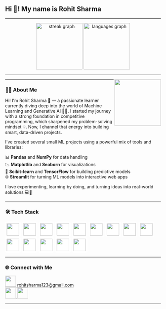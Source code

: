 <h2 align="left">Hi 👋! My name is Rohit Sharma</h2>

---

<div align="center">
  <img src="https://github-readme-streak-stats.herokuapp.com/?user=RandomRohit-hub&theme=dracula&hide_border=false&border_radius=5" height="150" alt="streak graph" />
  <img src="https://github-readme-stats.vercel.app/api/top-langs?username=RandomRohit-hub&locale=en&hide_title=false&layout=compact&card_width=320&langs_count=5&theme=dracula&hide_border=false" height="150" alt="languages graph" />
</div>

---

<img align="right" height="150" src="https://media.tenor.com/CInh77x8tkMAAAAM/wazzup-meme.gif" />

---

### 🧑‍💻 About Me

Hi! I'm Rohit Sharma 👋 — a passionate learner currently diving deep into the world of Machine Learning and Generative AI 🤖✨.
I started my journey with a strong foundation in competitive programming, which sharpened my problem-solving mindset 💡. Now, I channel that energy into building smart, data-driven projects.

I've created several small ML projects using a powerful mix of tools and libraries:

📊 **Pandas** and **NumPy** for data handling  
📉 **Matplotlib** and **Seaborn** for visualizations  
🧠 **Scikit-learn** and **TensorFlow** for building predictive models  
🌐 **Streamlit** for turning ML models into interactive web apps  

I love experimenting, learning by doing, and turning ideas into real-world solutions 💻🚀

---

### 🛠️ Tech Stack

<div align="left">
  <!-- Dev -->
  <img src="https://cdn.jsdelivr.net/gh/devicons/devicon/icons/html5/html5-original.svg" height="40" style="background-color: white; padding: 5px; border-radius: 5px;" />
  <img src="https://cdn.jsdelivr.net/gh/devicons/devicon/icons/css3/css3-original.svg" height="40" style="background-color: white; padding: 5px; border-radius: 5px;" />
  <img src="https://cdn.jsdelivr.net/gh/devicons/devicon/icons/python/python-original.svg" height="40" style="background-color: white; padding: 5px; border-radius: 5px;" />
  <img src="https://cdn.jsdelivr.net/gh/devicons/devicon/icons/amazonwebservices/amazonwebservices-original.svg" height="40" style="background-color: white; padding: 5px; border-radius: 5px;" />
  <img src="https://cdn.jsdelivr.net/gh/devicons/devicon/icons/figma/figma-original.svg" height="40" style="background-color: white; padding: 5px; border-radius: 5px;" />
  <img src="https://cdn.jsdelivr.net/gh/devicons/devicon/icons/intellij/intellij-original.svg" height="40" style="background-color: white; padding: 5px; border-radius: 5px;" />
  <img src="https://cdn.jsdelivr.net/gh/devicons/devicon/icons/opencv/opencv-original.svg" height="40" style="background-color: white; padding: 5px; border-radius: 5px;" />

  <!-- ML / Data Science -->
  <img src="https://cdn.jsdelivr.net/gh/devicons/devicon/icons/numpy/numpy-original.svg" height="40" style="background-color: white; padding: 5px; border-radius: 5px;" />
  <img src="https://cdn.jsdelivr.net/gh/devicons/devicon/icons/pandas/pandas-original.svg" height="40" style="background-color: white; padding: 5px; border-radius: 5px;" />
  <img src="https://upload.wikimedia.org/wikipedia/commons/thumb/8/84/Matplotlib_icon.svg/1024px-Matplotlib_icon.svg.png" height="40" style="background-color: white; padding: 5px; border-radius: 5px;" />
  <img src="https://seaborn.pydata.org/_static/logo-wide-lightbg.svg" height="40" style="background-color: white; padding: 5px; border-radius: 5px;" />
  <img src="https://upload.wikimedia.org/wikipedia/commons/0/05/Scikit_learn_logo_small.svg" height="40" style="background-color: white; padding: 5px; border-radius: 5px;" />
  <img src="https://cdn.jsdelivr.net/gh/devicons/devicon/icons/tensorflow/tensorflow-original.svg" height="40" style="background-color: white; padding: 5px; border-radius: 5px;" />
  <img src="https://streamlit.io/images/brand/streamlit-logo-primary-colormark-darktext.svg" height="40" style="background-color: white; padding: 5px; border-radius: 5px;" />
</div>

---

### 🌐 Connect with Me

<div align="left">
  <a href="mailto:rohitsharma123@gmail.com" target="_blank">
    <img src="https://img.shields.io/static/v1?message=Gmail&logo=gmail&label=&color=D14836&logoColor=white&labelColor=&style=for-the-badge" height="35" /> rohitsharma123@gmail.com
  </a>
  <br>
  <a href="https://www.linkedin.com/in/rohit-sharma-441b20297" target="_blank">
    <img src="https://img.shields.io/static/v1?message=LinkedIn&logo=linkedin&label=&color=0077B5&logoColor=white&labelColor=&style=for-the-badge" height="35" />
  </a>
  <a href="https://share.streamlit.io/user/randomrohit-hub" target="_blank">
    <img src="https://img.shields.io/badge/Streamlit-App-red?logo=streamlit&logoColor=white&style=for-the-badge" height="35" />
  </a>
</div>

---
